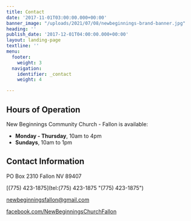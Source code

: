 ```yaml
---
title: Contact
date: '2017-11-01T03:00:00.000+00:00'
banner_image: "/uploads/2021/07/08/newbeginnings-brand-banner.jpg"
heading: ''
publish_date: '2017-12-01T04:00:00.000+00:00'
layout: landing-page
textline: ''
menu:
  footer:
    weight: 3
  navigation:
    identifier: _contact
    weight: 4

---
```

## Hours of Operation

New Beginnings Community Church - Fallon is available:

* **Monday - Thursday**, 10am to 4pm
* **Sundays**, 10am to 1pm

## Contact Information

PO Box 2310 Fallon NV 89407

[(775) 423-1875](tel:(775) 423-1875 "(775) 423-1875")

[newbeginningsfallon@gmail.com](mailto:newbeginningsfallon@gmail.com "newbeginningsfallon@gmail.com")

[facebook.com/NewBeginningsChurchFallon](https://facebook.com/NewBeginningsChurchFallon "facebook.com/NewBeginningsChurchFallon")